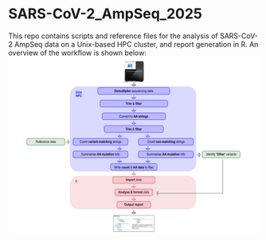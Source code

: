 # SARS-CoV-2_AmpSeq_2025
This repo contains scripts and reference files for the analysis of SARS-CoV-2 AmpSeq data on a Unix-based HPC cluster, and report generation in R. An overview of the workflow is shown below:
![](https://github.com/Jex-Lab/SARS-CoV-2_AmpSeq_2025/blob/main/pipeline_script/ampseq_workflow_2025.png)
